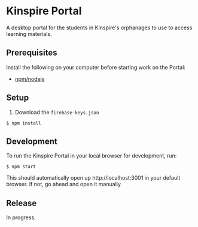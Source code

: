 # Kinspire Portal
A desktop portal for the students in Kinspire's orphanages to use to access learning materials.

## Prerequisites
Install the following on your computer before starting work on the Portal:

- [npm/nodejs](http://nodejs.org)

## Setup

1. Download the `firebase-keys.json`
```
$ npm install
```

## Development
To run the Kinspire Portal in your local browser for development, run:
```
$ npm start
```

This should automatically open up http://localhost:3001 in your default browser. If not, go ahead and open it manually.


## Release
In progress.
